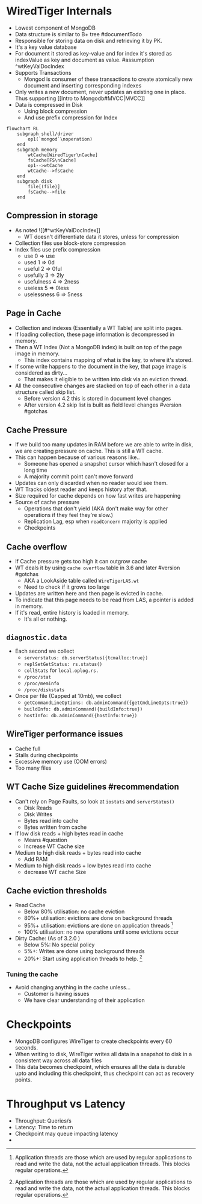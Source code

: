 # WiredTiger Internals
- Lowest component of MongoDB
- Data structure is similar to B+ tree #documentTodo 
- Responsible for storing data on disk and retrieving it by PK.
- It's a key value database
- For document it stored as key-value and for index it's stored as indexValue as key and document as value. #assumption ^wtKeyValDocIndex
- Supports Transactions
	- Mongod is consumer of these transactions to create atomically new document and inserting corresponding indexes
- Only writes a new document, never updates an existing one in place. Thus supporting [[Intro to Mongodb#MVCC|MVCC]]
- Data is compressed in Disk
	- Using block compression
	- And use prefix compression for Index
```mermaid
flowchart RL
	subgraph shell/driver
		op1(`mongod`\noperation)
	end
	subgraph memory
		wtCache[WiredTiger\nCache]
		fsCache[FS\nCache]
		op1-->wtCache
		wtCache-->fsCache
	end
	subgraph disk
		file[(file)]
		fsCache-->file
	end

```

## Compression in storage

- As noted ![[#^wtKeyValDocIndex]]
	- WT doesn't differentiate data it stores, unless for compression
- Collection files use block-store compression
- Index files use prefix compression
	- use         0 => use
	- used        1 => 0d
	- useful      2 => 0ful
	- usefully    3 => 2ly
	- usefulness  4 => 2ness
	- useless     5 => 0less
	- uselessness 6 => 5ness

## Page in Cache

- Collection and indexes (Essentially a WT Table) are split into pages.
- If loading collection, these page information is decompressed in memory.
- Then a WT Index (Not a MongoDB index) is built on top of the page image in memory.
	- This index contains mapping of what is the key, to where it's stored.
- If some write happens to the document in the key, that page image is considered as dirty... 
	- That makes it eligible to be written into disk via an eviction thread.
- All the consecutive changes are stacked on top of each other in a data structure called skip list.
	- Before version 4.2 this is stored in document level changes
	- After version 4.2 skip list is built as field level changes #version #gotchas 

## Cache Pressure
- If we build too many updates in RAM before we are able to write in disk, we are creating pressure on cache. This is still a WT cache.
- This can happen because of various reasons like..
	- Someone has opened a snapshot cursor which hasn't closed for a long time
	- A majority commit point can't move forward
- Updates can only discarded when no reader would see them.
- WT Tracks oldest reader and keeps history after that.
- Size required for cache depends on how fast writes are happening
- Source of cache pressure
	- Operations that don't yield (AKA don't make way for other operations if they feel they're slow.)
	- Replication Lag, esp when `readConcern` majority is applied
	- Checkpoints

## Cache overflow
- If Cache pressure gets too high it can outgrow cache
- WT deals it by using `cache overflow` table in 3.6 and later #version #gotchas 
	- AKA a LookAside table called `WireTigerLAS.wt` 
	- Need to check if it grows too large
- Updates are written here and then page is evicted in cache.
- To indicate that this page needs to be read from LAS, a pointer is added in memory.
- If it's read, entire history is loaded in memory.
	- It's all or nothing.

## `diagnostic.data`
- Each second we collect
	- `serverstatus: db.serverStatus({tcmalloc:true})` 
	- `replSetGetStatus: rs.status()`
	- `collStats` for `local.oplog.rs.`
	- `/proc/stat`
	- `/proc/meminfo`
	- `/proc/diskstats`
- Once per file (Capped at 10mb), we collect
	- `getCommandLineOptions: db.adminCommand({getCmdLineOpts:true})`
	- `buildInfo: db.adminCommand({buildInfo:true})`
	- `hostInfo: db.adminCommand({hostInfo:true})`

## WireTiger performance issues
- Cache full
- Stalls during checkpoints
- Excessive memory use (OOM errors)
- Too many files

## WT Cache Size guidelines #recommendation 

- Can't rely on Page Faults, so look at `iostats` and `serverStatus()`
	- Disk Reads
	- Disk Writes
	- Bytes read into cache
	- Bytes written from cache
- If low disk reads + high bytes read in cache
	- Means #question
	- Increase WT Cache size
- Medium to high disk reads + bytes read into cache
	- Add RAM
- Medium to high disk reads + low bytes read into cache
	- decrease WT cache Size

## Cache eviction thresholds

- Read Cache
	- Below 80% utilisation: no cache eviction
	- 80%+ utilisation: evictions are done on background threads
	- 95%+ utilisation: evictions are done on application threads [^1]
	- 100% utilisation: no new operations until some evictions occur
- Dirty Cache: (As of 3.2.0 )
	- Below 5%: No special policy
	- 5%+: Writes are done using background threads
	- 20%+: Start using application threads to help. [^1]

[^1]: Application threads are those which are used by regular applications to read and write the data, not the actual application threads. This blocks regular operations.


### Tuning the cache

- Avoid changing anything in the cache unless...
	- Customer is having issues
	- We have clear understanding of their application


# Checkpoints
- MongoDB configures WireTiger to create checkpoints every 60 seconds.
- When writing to disk, WireTiger writes all data in a snapshot to disk in a consistent way across all data files
- This data becomes checkpoint, which ensures all the data is durable upto and including this checkpoint, thus checkpoint can act as recovery points.


# Throughput vs Latency

- Throughput: Queries/s
- Latency: Time to return
- Checkpoint may queue impacting latency
- 



